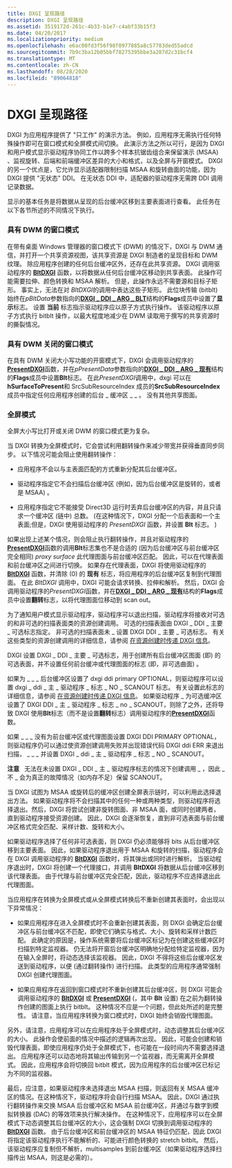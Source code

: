 ```yaml
---
title: DXGI 呈现路径
description: DXGI 呈现路径
ms.assetid: 3519172d-261c-4b33-b1e7-c4abf33b15f3
ms.date: 04/20/2017
ms.localizationpriority: medium
ms.openlocfilehash: e6ac00fd3f56f98f0977885a8c57783ded55adcd
ms.sourcegitcommit: 7b9c3ba12b05bbf78275395bbe3a287d2c31bcf4
ms.translationtype: MT
ms.contentlocale: zh-CN
ms.lasthandoff: 08/28/2020
ms.locfileid: "89064818"
---
```

# <a name="dxgi-presentation-path"></a>DXGI 呈现路径


DXGI 为应用程序提供了 "只工作" 的演示方法。 例如，应用程序无需执行任何特殊操作即可在窗口模式和全屏模式间切换。 此演示方法之所以可行，是因为 DXGI 和用户模式显示驱动程序协同工作以跨多个样本抗锯齿组合来保留演示 (MSAA) 、监视旋转、后端和前端缓冲区差异的大小和格式，以及全屏与开窗模式。 DXGI 的另一个优点是，它允许显示适配器限制扫描 MSAA 和旋转曲面的功能，因为 DXGI 提供 "无状态" DDI。 在无状态 DDI 中，适配器的驱动程序无需跨 DDI 调用记录数据。

显示的基本任务是将数据从呈现的后台缓冲区移到主要表面进行查看。 此任务在以下各节所述的不同情况下执行。

### <a name="span-idwindowed_mode_with_dwm_onspanspan-idwindowed_mode_with_dwm_onspanwindowed-mode-with-dwm-on"></a><span id="windowed_mode_with_dwm_on"></span><span id="WINDOWED_MODE_WITH_DWM_ON"></span>具有 DWM 的窗口模式

在带有桌面 Windows 管理器的窗口模式下 (DWM) 的情况下，DXGI 与 DWM 通信，并打开一个共享资源视图，该共享资源是 DXGI 制造者的呈现目标和 DWM 纹理。 除应用程序创建的任何后台缓冲区外，还存在此共享资源。 DXGI 调用驱动程序的 [**BltDXGI**](/windows-hardware/drivers/ddi/dxgiddi/ns-dxgiddi-dxgi_ddi_base_functions) 函数，以将数据从任何后台缓冲区移动到共享表面。 此操作可能需要拉伸、颜色转换和 MSAA 解析。 但是，此操作永远不需要源和目标子矩形。 事实上，无法在对 *BltDXGI*的调用中表达这些子矩形。 此位块传输 (bitblt) 始终在*pBltData*参数指向的[**DXGI \_ DDI \_ ARG \_ BLT**](/windows-hardware/drivers/ddi/dxgiddi/ns-dxgiddi-dxgi_ddi_arg_blt)结构的**Flags**成员中设置了**显示**标志。 设置 **当前** 标志指示驱动程序应以原子方式执行操作。 该驱动程序以原子方式执行 bitblt 操作，以最大程度地减少在 DWM 读取用于撰写的共享资源时的撕裂情况。

### <a name="span-idwindowed_mode_with_dwm_offspanspan-idwindowed_mode_with_dwm_offspanwindowed-mode-with-dwm-off"></a><span id="windowed_mode_with_dwm_off"></span><span id="WINDOWED_MODE_WITH_DWM_OFF"></span>具有 DWM 关闭的窗口模式

在具有 DWM 关闭大小写功能的开窗模式下，DXGI 会调用驱动程序的[**PresentDXGI**](/windows-hardware/drivers/ddi/dxgiddi/ns-dxgiddi-dxgi_ddi_base_functions)函数，并在*pPresentData*参数指向的[**DXGI \_ DDI \_ ARG \_ 现有**](/windows-hardware/drivers/ddi/dxgiddi/ns-dxgiddi-dxgi_ddi_arg_present)结构的**Flags**成员中设置**Blt**标志。 在此*PresentDXGI*调用中，dxgi 可以在**hSurfaceToPresent**和 SrcSubResourceIndex 成员的**SrcSubResourceIndex**成员中指定任何应用程序创建的后台 \_ 缓冲区 \_ \_ 。 没有其他共享图面。

### <a name="span-idfull_screen_modespanspan-idfull_screen_modespanfull-screen-mode"></a><span id="full_screen_mode"></span><span id="FULL_SCREEN_MODE"></span>全屏模式

全屏大小写比打开或关闭 DWM 的窗口模式更为复杂。

当 DXGI 转换为全屏模式时，它会尝试利用翻转操作来减少带宽并获得垂直同步同步。 以下情况可能会阻止使用翻转操作：

-   应用程序不会以与主表面匹配的方式重新分配其后台缓冲区。

-   驱动程序指定它不会扫描后台缓冲区 (例如，因为后台缓冲区是旋转的，或者是 MSAA) 。

-   应用程序指定它不能接受 Direct3D 运行时丢弃后台缓冲区的内容，并且只请求一个缓冲区 (链中) 总数。  (在这种情况下，DXGI 分配一个后表面和一个主表面;但是，DXGI 使用驱动程序的 *PresentDXGI* 函数，并设置 **Blt** 标志。 ) 

如果出现上述某个情况，则会阻止执行翻转操作，并且对驱动程序的[**PresentDXGI**](/windows-hardware/drivers/ddi/dxgiddi/ns-dxgiddi-dxgi_ddi_base_functions)函数的调用**Blt**标志集也不是合适的 (因为后台缓冲区与前台缓冲区完全相同) *proxy surface* 此代理图面与前台缓冲区匹配。 因此，可以在代理表面和前台缓冲区之间进行切换。 如果存在代理表面，DXGI 将使用驱动程序的 [**BltDXGI**](/windows-hardware/drivers/ddi/dxgiddi/ns-dxgiddi-dxgi_ddi_base_functions) 函数，并清除 (0) 的 **现有** 标志，将应用程序的后台缓冲区复制到代理图面。 在此 *BltDXGI* 调用中，DXGI 可能会请求转换、拉伸和解析。 然后，DXGI 会调用驱动程序的*PresentDXGI*函数，并在[**DXGI \_ DDI \_ ARG \_ 现有**](/windows-hardware/drivers/ddi/dxgiddi/ns-dxgiddi-dxgi_ddi_arg_present)结构的**Flags**成员中设置**翻转**标志，以将代理图面位移动到 scan out。

为了通知用户模式显示驱动程序，驱动程序可以退出扫描，驱动程序将接收对可选的和非可选的扫描表面类的资源创建调用。 可选的扫描表面由 DXGI \_ DDI \_ 主要 \_ 可选标志指定。 非可选的扫描表面未 \_ 设置 DXGI DDI \_ 主要 \_ 可选标志。 有关这些类型的资源创建调用的详细信息，请参阅 [在资源创建时传递 DXGI 信息](passing-dxgi-information-at-resource-creation-time.md)。

DXGI 设置 DXGI \_ DDI \_ 主要 \_ 可选标志，用于创建所有后台缓冲区图面 (即) 的可选表面，并不设置任何前台缓冲或代理图面的标志 (即，非可选曲面) 。

如果为 \_ \_ \_ 后台缓冲区设置了 dxgi ddi primary OPTIONAL，则驱动程序可以设置 dxgi \_ ddi \_ 主 \_ 驱动程序 \_ 标志 \_ NO \_ SCANOUT 标志。 有关设置此标志的详细信息，请参阅 [在资源创建时传递 DXGI 信息](passing-dxgi-information-at-resource-creation-time.md)。 如果驱动程序 \_ 为可选缓冲区设置了 DXGI DDI \_ 主 \_ 驱动程序 \_ 标志 \_ no \_ SCANOUT，则除了之外，还将导致 DXGI 使用**Blt**标志（而不是设置**翻转**标志）调用驱动程序的[**PresentDXGI**](/windows-hardware/drivers/ddi/dxgiddi/ns-dxgiddi-dxgi_ddi_base_functions)函数。

如果 \_ \_ \_ 没有为前台缓冲区或代理图面设置 DXGI DDI PRIMARY OPTIONAL，则驱动程序仍可以通过使资源创建调用失败并出现错误代码 DXGI ddi ERR 来退出扫描， \_ \_ \_ 并设置 DXGI \_ ddi \_ 主 \_ 驱动程序 \_ 标志 \_ NO \_ SCANOUT。

**注意**   无法在未设置 DXGI \_ DDI \_ 主 \_ 驱动程序标志的情况下创建调用 \_ ，因此 \_ 不 \_ 会为真正的故障情况（如内存不足）保留 SCANOUT。

 

当 DXGI 试图为 MSAA 或旋转后的缓冲区创建全屏表示链时，可以利用此选择退出方法。 如果驱动程序将不会扫描其中的任何一种或两种类型，则驱动程序将选择退出。然后，DXGI 将尝试创建非旋转图面、非 MSAA 面，或同时创建两者，直到驱动程序接受资源创建。 因此，DXGI 会逐渐恢复，直到非可选表面与前台缓冲区格式完全匹配、采样计数、旋转和大小。

如果驱动程序选择了任何非可选表面，则 DXGI 仍必须能够将 bits 从后台缓冲区移到主要表面。 因此，如果驱动程序退出用于 MSAA 和旋转的扫描，驱动程序会在 DXGI 调用驱动程序的 [**BltDXGI**](/windows-hardware/drivers/ddi/dxgiddi/ns-dxgiddi-dxgi_ddi_base_functions) 函数时，将其弹出或同时进行解析。 当驱动程序退出时，DXGI 将创建一个代理接口，并调用 **BltDXGI** 将数据从后台缓冲区移到该代理表面。 由于代理与前台缓冲区完全匹配，因此，驱动程序不应选择退出此代理图面。

当应用程序在转换为全屏模式或从全屏模式转换后不重新创建其表面时，会出现以下异常情况：

-   如果应用程序在进入全屏模式时不会重新创建其表面，则 DXGI 会确定后台缓冲区与前台缓冲区不匹配，即使它们确实与格式、大小、旋转和采样计数匹配。 此确定的原因是，操作系统需要将后台缓冲区标记为在创建这些缓冲区时扫描到特定监视器。 仍无法将开窗后台缓冲区明确地分配给特定监视器，因为在输入全屏时，将动态选择该监视器。 因此，DXGI 不得将这些后台缓冲区发送到驱动程序，以便 (通过翻转操作) 进行扫描。 此类型的应用程序通常强制 DXGI 创建代理图面。

-   如果应用程序在返回到窗口模式时不重新创建其后台缓冲区，则 DXGI 可能会调用驱动程序的 [**BltDXGI**](/windows-hardware/drivers/ddi/dxgiddi/ns-dxgiddi-dxgi_ddi_base_functions) 或 [**PresentDXGI**](/windows-hardware/drivers/ddi/dxgiddi/ns-dxgiddi-dxgi_ddi_base_functions) (，其中 **Blt** 设置) 在之前为翻转操作创建的图面上执行 bitblt。 这种情况不应是一个问题，但此处所述的是完整性。 请注意，当应用程序转换为窗口模式时，DXGI 始终会销毁代理图面。

另外，请注意，应用程序可以在应用程序处于全屏模式时，动态调整其后台缓冲区的大小。 此操作会使前面的情况中描述的逻辑再次出现。 因此，可能会创建和销毁代理表面，即使应用程序仍处于全屏模式下，也可能在一段时间内不需要选择退出。 应用程序还可以动态地将其输出传输到另一个监视器，而无需离开全屏模式。 因此，应用程序会将切换回 bitblt 模式，因为应用程序的后台缓冲区已标记为不同的监视器。

最后，应注意，如果驱动程序未选择退出 MSAA 扫描，则返回有关 MSAA 缓冲区的情况。在这种情况下，驱动程序将会自行扫描 MSAA。 因此，DXGI 通过执行翻转操作来交换 MSAA 后台缓冲区和 MSAA 前台缓冲区，并通过与数字到模拟转换器 (DAC) 的等效项来执行解决操作。 在这种情况下，应用程序可以在全屏模式下动态调整其后台缓冲区的大小，这会强制 DXGI 切换到调用驱动程序的 [**BltDXGI**](/windows-hardware/drivers/ddi/dxgiddi/ns-dxgiddi-dxgi_ddi_base_functions) 函数。 由于后台缓冲区和前台缓冲区的 MSAA 特征仍匹配，因此 DXGI 将指定该驱动程序执行不能解析的、可能进行颜色转换的 stretch bitblt。 然后，该驱动程序应复制但不解析，multisamples 到前台缓冲区（如果驱动程序选择扫描传出 MSAA，则这是必需的）。

 

